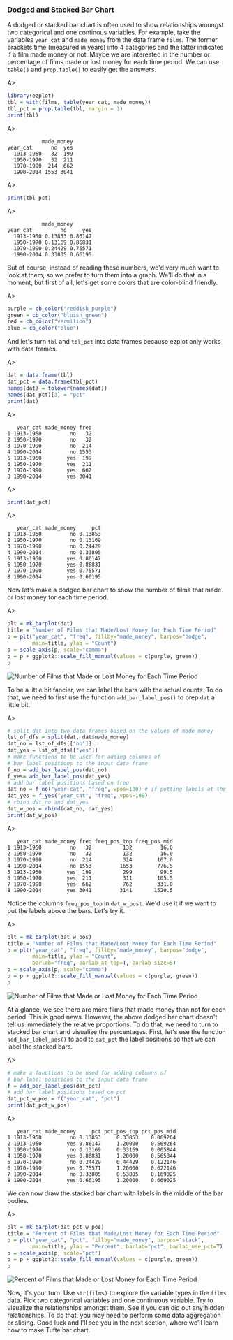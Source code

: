 ### Dodged and Stacked Bar Chart

A dodged or stacked bar chart is often used to show relationships amongst two categorical and one continous variables. For example, take the variables `year_cat` and `made_money` from the data frame `films`. The former brackets time (measured in years) into 4 categories and the latter indicates if a film made money or not. Maybe we are interested in the number or percentage of films made or lost money for each time period. We can use `table()` and `prop.table()` to easily get the answers.

A>
```r
library(ezplot)
tbl = with(films, table(year_cat, made_money))
tbl_pct = prop.table(tbl, margin = 1)
print(tbl)
```

A>
```
           made_money
year_cat      no  yes
  1913-1950   32  199
  1950-1970   32  211
  1970-1990  214  662
  1990-2014 1553 3041
```

A>
```r
print(tbl_pct)
```

A>
```
           made_money
year_cat         no     yes
  1913-1950 0.13853 0.86147
  1950-1970 0.13169 0.86831
  1970-1990 0.24429 0.75571
  1990-2014 0.33805 0.66195
```

But of course, instead of reading these numbers, we'd very much want to look at them, so we prefer to turn them into a graph. We'll do that in a moment, but first of all, let's get some colors that are color-blind friendly.

A>
```r
purple = cb_color("reddish_purple")
green = cb_color("bluish_green")
red = cb_color("vermilion")
blue = cb_color("blue")
```

And let's turn `tbl` and `tbl_pct` into data frames because ezplot only works with data frames. 

A>
```r
dat = data.frame(tbl)
dat_pct = data.frame(tbl_pct)
names(dat) = tolower(names(dat))
names(dat_pct)[3] = "pct"
print(dat)
```

A>
```
   year_cat made_money freq
1 1913-1950         no   32
2 1950-1970         no   32
3 1970-1990         no  214
4 1990-2014         no 1553
5 1913-1950        yes  199
6 1950-1970        yes  211
7 1970-1990        yes  662
8 1990-2014        yes 3041
```

A>
```r
print(dat_pct)
```

A>
```
   year_cat made_money     pct
1 1913-1950         no 0.13853
2 1950-1970         no 0.13169
3 1970-1990         no 0.24429
4 1990-2014         no 0.33805
5 1913-1950        yes 0.86147
6 1950-1970        yes 0.86831
7 1970-1990        yes 0.75571
8 1990-2014        yes 0.66195
```
  
Now let's make a dodged bar chart to show the number of films that made or lost money for each time period. 

A>
```r
plt = mk_barplot(dat)
title = "Number of Films that Made/Lost Money for Each Time Period"
p = plt("year_cat", "freq", fillby="made_money", barpos="dodge", 
        main=title, ylab = "Count")
p = scale_axis(p, scale="comma")  
p = p + ggplot2::scale_fill_manual(values = c(purple, green))
p
```

![Number of Films that Made or Lost Money for Each Time Period](images/barplot_dodged_cnt-1.png)
 
To be a little bit fancier, we can label the bars with the actual counts. To do that, we need to first use the function `add_bar_label_pos()` to prep `dat` a little bit. 

A>
```r
# split dat into two data frames based on the values of made_money
lst_of_dfs = split(dat, dat$made_money)
dat_no = lst_of_dfs[["no"]]
dat_yes = lst_of_dfs[["yes"]]
# make functions to be used for adding columns of 
# bar label positions to the input data frame
f_no = add_bar_label_pos(dat_no)
f_yes= add_bar_label_pos(dat_yes)
# add bar label positions based on freq
dat_no = f_no("year_cat", "freq", vpos=100) # if putting labels at the top of the bars, label positions are 0.03 higher than values of pct.
dat_yes = f_yes("year_cat", "freq", vpos=100)
# rbind dat_no and dat_yes
dat_w_pos = rbind(dat_no, dat_yes)
print(dat_w_pos)
```

A>
```
   year_cat made_money freq freq_pos_top freq_pos_mid
1 1913-1950         no   32          132         16.0
2 1950-1970         no   32          132         16.0
3 1970-1990         no  214          314        107.0
4 1990-2014         no 1553         1653        776.5
5 1913-1950        yes  199          299         99.5
6 1950-1970        yes  211          311        105.5
7 1970-1990        yes  662          762        331.0
8 1990-2014        yes 3041         3141       1520.5
```

Notice the columns `freq_pos_top` in `dat_w_post`. We'd use it if we want to put the labels above the bars. Let's try it.

A>
```r
plt = mk_barplot(dat_w_pos)
title = "Number of Films that Made/Lost Money for Each Time Period"
p = plt("year_cat", "freq", fillby="made_money", barpos="dodge", 
        main=title, ylab = "Count", 
        barlab="freq", barlab_at_top=T, barlab_size=5)
p = scale_axis(p, scale="comma")  
p = p + ggplot2::scale_fill_manual(values = c(purple, green))
p
```

![Number of Films that Made or Lost Money for Each Time Period](images/barplot_dodged_cnt_toplab-1.png)

At a glance, we see there are more films that made money than not for each period. This is good news. However, the above dodged bar chart doesn't tell us immediately the relative proportions. To do that, we need to turn to stacked bar chart and visualize the percentages. First, let's use the function `add_bar_label_pos()` to add to `dat_pct` the label positions so that we can label the stacked bars.

A>
```r
# make a functions to be used for adding columns of 
# bar label positions to the input data frame
f = add_bar_label_pos(dat_pct)
# add bar label positions based on pct
dat_pct_w_pos = f("year_cat", "pct") 
print(dat_pct_w_pos)
```

A>
```
   year_cat made_money     pct pct_pos_top pct_pos_mid
1 1913-1950         no 0.13853     0.33853    0.069264
2 1913-1950        yes 0.86147     1.20000    0.569264
3 1950-1970         no 0.13169     0.33169    0.065844
4 1950-1970        yes 0.86831     1.20000    0.565844
5 1970-1990         no 0.24429     0.44429    0.122146
6 1970-1990        yes 0.75571     1.20000    0.622146
7 1990-2014         no 0.33805     0.53805    0.169025
8 1990-2014        yes 0.66195     1.20000    0.669025
```

We can now draw the stacked bar chart with labels in the middle of the bar bodies.

A>
```r
plt = mk_barplot(dat_pct_w_pos)
title = "Percent of Films that Made/Lost Money for Each Time Period"
p = plt("year_cat", "pct", fillby="made_money", barpos="stack", 
        main=title, ylab = "Percent", barlab="pct", barlab_use_pct=T)
p = scale_axis(p, scale="pct")  
p = p + ggplot2::scale_fill_manual(values = c(purple, green))
p
```

![Percent of Films that Made or Lost Money for Each Time Period](images/barplot_stacked_pct_midlab-1.png)

Now, it's your turn. Use `str(films)` to explore the variable types in the `films` data. Pick two categorical variables and one continuous variable. Try to visualize the relationships amongst them. See if you can dig out any hidden relationships. To do that, you may need to perform some data aggregation or slicing. Good luck and I'll see you in the next section, where we'll learn how to make Tufte bar chart. 
